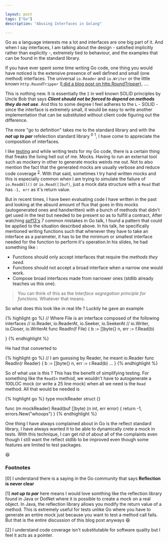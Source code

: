 ```yaml
---

layout: post
tags: ["Go"]
description: "Abusing Interfaces in Golang"

---
```


Go as a language interests me a lot and interfaces are one big part of it.
And when I say interfaces, I am talking about the design - satisfied implicitly rather than explicitly -, extremely tied to behaviour,
and the examples that can be found in the standard library.

If you have ever spent some time writing Go code, one thing you would have noticed is the extensive presence of
well defined and small (one method) interfaces.
The universal `io.Reader` and `io.Writer` or the little known `http.RoundTripper` ([I did a blog post on http.RoundTripper][round_tripping]), ....

This is nothing new. It is essentially the `I` in well known SOLID principles by Uncle Bob that
says ___Client should not be forced to depend on methods they do not use___.
And this to some degree I feel adheres to the `L` - SOLID - since the interface is extremely small, it would be
easy to write another implementation that can be substituted without client code figuring out the difference.

The more "go to definition" takes me to the standard library and with the ___not up to par___ refelection standard library <sup>0</sup> <sup>1</sup>,
I have come to appreciate the composition of interfaces.

I like [testing](/tags/#testing) and while writing tests for my Go code, there is a certain thing that freaks the living hell out of me. Mocks.
Having to run an external tool such as mockery in other to generate mocks weirds me out. Not to also mention the fact that the generated mocks
are usually verbose and reduce code coverage <sup>[2](#footnotes2)</sup>. With that said, sometimes I try hand written mocks and this is especially common when
I am trying to simulate the failure of `io.ReadAll()` or `io.Read([]buf)`, just a mock data structure with a `Read` that has `-1, err` as it's
return value.

But in recent times, I have been evaluating code I have written in the past and looking at the absurd amount of flux that goes in this mocks
(autogenerated ones and handwritten) with a bunch of methods that didn't get used in the test but needed to be present so as to fulfill a contract,
After watching [spf13's][spf] 7 common mistakes in Go talk, I found a pattern that could be applied to the situation described above. In his talk, he specifically
mentioned writing functions such that whenever they have to take an interface as a parameter, it has to be the minimum or smallest interface needed for
the function to perform it's operation.In his slides, he had something like :

- Functions should only accept interfaces that require the _methods they need._
- Functions should not accept a broad interface when a narrow one would work.
- Compose broad interfaces made from narrower ones (stdlib already teaches us this one).

> You can think of this as the _Interface segregation principle for functions_. Whatever that means.

So what does this look like in real life ? Luckily he gave an example

{% highlight go %}
// Where File is an interface composed of the following interfaces
// io.Reader, io.ReaderAt, io.Seeker, io.SeekerAt
// io.Writer, io.Closer, io.WriterAt
func ReadIn(f File) {
  b := []byte{}
  n, err := f.Read(b)

}
{% endhighlight %}

He had that converted to

{% highlight go %}
// I am guessing by Reader, he meant io.Reader
func ReadIn(r Reader) {
  b := []byte{}
  n, err := r.Read(b)
  ...
}
{% endhighlight %}

So of what use is this ? This has the benefit of simplifying testing. For something like the `ReadIn` method, we wouldn't have to autogenerate a
100LOC mock (or write a 25 line mock) when all we need is the `Read` method. All that would be needed is

{% highlight go %}
type mockReader struct {}

func (m mockReader) Read(buf []byte) (n int, err error) {
  return -1, errors.New("whoops")
}
{% endhighlight %}

One thing I have always complained about in Go is the reflect standard library, I have always wanted it to be able to dynamically crete a mock in
tests. With this technique, I can get rid of about all of the complaints even though I still want the reflect stdlib to be improved even though some features
are limited to test packages.

:satisfied:

### Footnotes

<div id="footnotes"></div>

[0] I understand there is a saying in the Go community that says __Reflection is never clear__

[1] ___not up to par___ here means I would love somthing like the reflection library found in Java or DotNet where it is possible to create a mock on a real
object. In Java, the reflection library allows you modify the return value of a method. This is extremely useful for tests unlike Go where you have to generate
an entire mock just because you want to test a method call fails. But that is the entire discussion of this blog post anyways :satisfied:

<div id="footnotes2"></div>
[2] I understand code coverage isn't substitutable for software quality but I feel it acts as a pointer.

[round_tripping]: /blog/2017/07/24/roundtripper-go
[spf]: https://youtube.com

